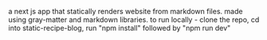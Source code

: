 a next js app that statically renders website from markdown files. made using gray-matter and markdown libraries.
to run locally - clone the repo, cd into static-recipe-blog, run "npm install" followed by "npm run dev"
